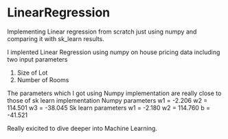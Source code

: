 # LinearRegression
Implementing Linear regression from scratch just using numpy and comparing it with sk_learn results.


I implented Linear Regression using numpy on house pricing data including two input parameters
1. Size of Lot
2. Number of Rooms

The parameters which I got using Numpy implementation are really close to those of sk learn implementation
Numpy parameters
w1 = -2.206
w2 = 114.501
w3 = -38.045
Sk learn parameters
w1 = -2.180
w2 = 114.760
b = -41.521

Really exicited to dive deeper into Machine Learning.
